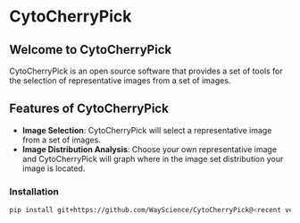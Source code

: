 # CytoCherryPick

## Welcome to CytoCherryPick
CytoCherryPick is an open source software that provides a set of tools for the selection of representative images from a set of images.

## Features of CytoCherryPick
* **Image Selection**: CytoCherryPick will select a representative image from a set of images.
* **Image Distribution Analysis**: Choose your own representative image and CytoCherryPick will graph where in the image set distribution your image is located.

### Installation
```bash
pip install git+https://github.com/WayScience/CytoCherryPick@<recent version hash>
```

